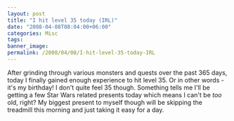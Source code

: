 ```yaml
---
layout: post
title: "I hit level 35 today (IRL)"
date: "2008-04-08T08:04:00+06:00"
categories: Misc 
tags: 
banner_image: 
permalink: /2008/04/08/I-hit-level-35-today-IRL
---
```


After grinding through various monsters and quests over the past 365 days, today I finally gained enough experience to hit level 35. Or in other words - it's my birthday! I don't quite feel 35 though. Something tells me I'll be getting a few Star Wars related presents today which means I can't be <i>too</i> old, right? My biggest present to myself though will be skipping the treadmill this morning and just taking it easy for a day.